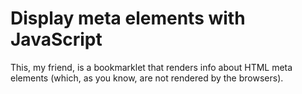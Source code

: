 # Display meta elements with JavaScript

This, my friend, is a bookmarklet that renders info about HTML meta elements (which, as you know, are not rendered by the browsers).
